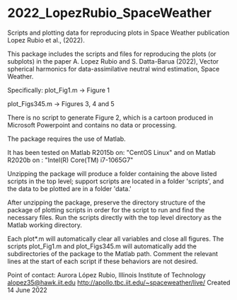 # 2022_LopezRubio_SpaceWeather
Scripts and plotting data for reproducing plots in Space Weather publication Lopez Rubio et al., (2022).
 
This package includes the scripts and files for reproducing the plots (or subplots) in the paper A. Lopez Rubio and S. Datta-Barua (2022), Vector spherical harmonics for data-assimilative neutral wind estimation, Space Weather.
 
Specifically: 
plot_Fig1.m -> Figure 1

plot_Figs345.m -> Figures 3, 4 and 5
 
There is no script to generate Figure 2, which is a cartoon produced in Microsoft Powerpoint and contains no data or processing. 

The package requires the use of Matlab.
 
It has been tested on Matlab R2015b on: "CentOS Linux" and on Matlab R2020b on : "Intel(R) Core(TM) i7-1065G7"
 
Unzipping the package will produce a folder containing the above listed scripts in the top level; support scripts are located in a folder 'scripts', and the data to be plotted are in a folder 'data.'
 
After unzipping the package, preserve the directory structure of the package of plotting scripts in order for the script to run and find the necessary files.  Run the scripts directly with the top level directory as the Matlab working directory.  
 
Each plot*.m will automatically clear all variables and close all figures. The scripts plot_Fig1.m and plot_Figs345.m will automatically add the subdirectories of the package to the Matlab path.  Comment the relevant lines at the start of each script if these behaviors are not desired.  
 
Point of contact:
Aurora López Rubio, Illinois Institute of Technology
alopez35@hawk.iit.edu
http://apollo.tbc.iit.edu/~spaceweather/live/
Created 14 June 2022
